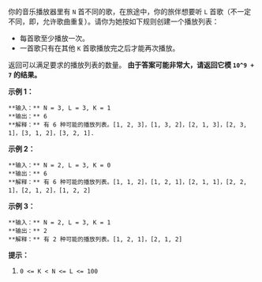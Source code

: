 你的音乐播放器里有 `N` 首不同的歌，在旅途中，你的旅伴想要听 `L` 首歌（不一定不同，即，允许歌曲重复）。请你为她按如下规则创建一个播放列表：

  * 每首歌至少播放一次。
  * 一首歌只有在其他 `K` 首歌播放完之后才能再次播放。

返回可以满足要求的播放列表的数量。 **由于答案可能非常大，请返回它模  `10^9 + 7` 的结果。**



**示例 1：**

    
    
    **输入：** N = 3, L = 3, K = 1
    **输出：** 6
    **解释：** 有 6 种可能的播放列表。[1, 2, 3]，[1, 3, 2]，[2, 1, 3]，[2, 3, 1]，[3, 1, 2]，[3, 2, 1].
    

**示例 2：**

    
    
    **输入：** N = 2, L = 3, K = 0
    **输出：** 6
    **解释：** 有 6 种可能的播放列表。[1, 1, 2]，[1, 2, 1]，[2, 1, 1]，[2, 2, 1]，[2, 1, 2]，[1, 2, 2]
    

**示例 3：**

    
    
    **输入：** N = 2, L = 3, K = 1
    **输出：** 2
    **解释：** 有 2 种可能的播放列表。[1, 2, 1]，[2, 1, 2]
    



**提示：**

  1. `0 <= K < N <= L <= 100`


